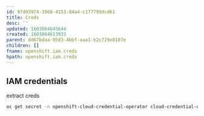 ```yaml
---
id: 97d03974-3068-4153-84a4-c177799dcd61
title: Creds
desc: ''
updated: 1603864645644
created: 1603864613933
parent: dd67bdaa-95d3-4bbf-aaa1-b2c729e8107e
children: []
fname: openshift.iam.creds
hpath: openshift.iam.creds
---
```

## IAM credentials

extract creds

```bash
oc get secret -n openshift-cloud-credential-operator cloud-credential-operator-iam-ro-creds -o yaml 
```

